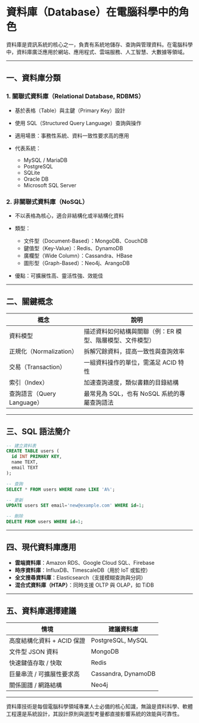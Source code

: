 # 資料庫（Database）在電腦科學中的角色

資料庫是資訊系統的核心之一，負責有系統地儲存、查詢與管理資料。在電腦科學中，資料庫廣泛應用於網站、應用程式、雲端服務、人工智慧、大數據等領域。

---

## 一、資料庫分類

### 1. 關聯式資料庫（Relational Database, RDBMS）

* 基於表格（Table）與主鍵（Primary Key）設計
* 使用 SQL（Structured Query Language）查詢與操作
* 適用場景：事務性系統、資料一致性要求高的應用
* 代表系統：

  * MySQL / MariaDB
  * PostgreSQL
  * SQLite
  * Oracle DB
  * Microsoft SQL Server

### 2. 非關聯式資料庫（NoSQL）

* 不以表格為核心，適合非結構化或半結構化資料
* 類型：

  * 文件型（Document-Based）：MongoDB、CouchDB
  * 鍵值型（Key-Value）：Redis、DynamoDB
  * 廣欄型（Wide Column）：Cassandra、HBase
  * 圖形型（Graph-Based）：Neo4j、ArangoDB
* 優點：可擴展性高、靈活性強、效能佳

---

## 二、關鍵概念

| 概念                   | 說明                             |
| -------------------- | ------------------------------ |
| 資料模型                 | 描述資料如何結構與關聯（例：ER 模型、階層模型、文件模型） |
| 正規化（Normalization）   | 拆解冗餘資料，提高一致性與查詢效率              |
| 交易（Transaction）      | 一組資料操作的單位，需滿足 ACID 特性          |
| 索引（Index）            | 加速查詢速度，類似書籍的目錄結構               |
| 查詢語言（Query Language） | 最常見為 SQL，也有 NoSQL 系統的專屬查詢語法    |

---

## 三、SQL 語法簡介

```sql
-- 建立資料表
CREATE TABLE users (
  id INT PRIMARY KEY,
  name TEXT,
  email TEXT
);

-- 查詢
SELECT * FROM users WHERE name LIKE 'A%';

-- 更新
UPDATE users SET email='new@example.com' WHERE id=1;

-- 刪除
DELETE FROM users WHERE id=1;
```

---

## 四、現代資料庫應用

* **雲端資料庫**：Amazon RDS、Google Cloud SQL、Firebase
* **時序資料庫**：InfluxDB、TimescaleDB（用於 IoT 或監控）
* **全文搜尋資料庫**：Elasticsearch（支援模糊查詢與分詞）
* **混合式資料庫（HTAP）**：同時支援 OLTP 與 OLAP，如 TiDB

---

## 五、資料庫選擇建議

| 情境                | 建議資料庫               |
| ----------------- | ------------------- |
| 高度結構化資料 + ACID 保證 | PostgreSQL, MySQL   |
| 文件型 JSON 資料       | MongoDB             |
| 快速鍵值存取 / 快取       | Redis               |
| 巨量串流 / 可擴展性要求高    | Cassandra, DynamoDB |
| 關係圖譜 / 網路結構       | Neo4j               |

---

資料庫技術是每個電腦科學領域專業人士必備的核心知識，無論是資料科學、軟體工程還是系統設計，其設計原則與選型考量都直接影響系統的效能與可靠性。
